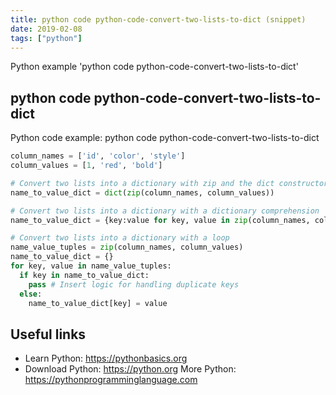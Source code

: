 ```yaml
---
title: python code python-code-convert-two-lists-to-dict (snippet)
date: 2019-02-08
tags: ["python"]
---
```

Python example 'python code python-code-convert-two-lists-to-dict'


## python code python-code-convert-two-lists-to-dict

Python code example: python code python-code-convert-two-lists-to-dict

```python
column_names = ['id', 'color', 'style']
column_values = [1, 'red', 'bold']

# Convert two lists into a dictionary with zip and the dict constructor
name_to_value_dict = dict(zip(column_names, column_values))

# Convert two lists into a dictionary with a dictionary comprehension
name_to_value_dict = {key:value for key, value in zip(column_names, column_values)}

# Convert two lists into a dictionary with a loop
name_value_tuples = zip(column_names, column_values) 
name_to_value_dict = {} 
for key, value in name_value_tuples: 
  if key in name_to_value_dict: 
    pass # Insert logic for handling duplicate keys 
  else: 
    name_to_value_dict[key] = value


```

## Useful links

- Learn Python: https://pythonbasics.org
- Download Python: https://python.org
More Python: https://pythonprogramminglanguage.com
